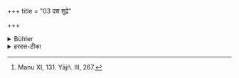 +++
title = "03 दश शूद्रे"

+++

<details><summary>Bühler</summary>

3. Ten for a Śūdra, [^3] 


[^3]:  Manu XI, 131. Yājñ. III, 267.
</details>

<details><summary>हरदत्त-टीका</summary>

## सूत्रम्
दश शूद्रे ॥३॥  
### टिप्पनी
शूद्रे हते दश दद्यात् । गा इति प्रकरणागम्यते ॥३॥
</details>
